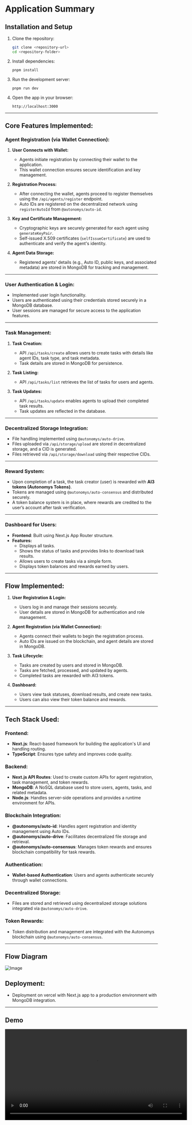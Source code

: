 # Application Summary

## Installation and Setup

1. Clone the repository:

   ```bash
   git clone <repository-url>
   cd <repository-folder>
   ```

2. Install dependencies:

   ```bash
   pnpm install
   ```

3. Run the development server:

   ```bash
   pnpm run dev
   ```

4. Open the app in your browser:
   ```
   http://localhost:3000
   ```

---

## Core Features Implemented:

### Agent Registration (via Wallet Connection):

1. **User Connects with Wallet:**

   - Agents initiate registration by connecting their wallet to the application.
   - This wallet connection ensures secure identification and key management.

2. **Registration Process:**

   - After connecting the wallet, agents proceed to register themselves using the `/api/agents/register` endpoint.
   - Auto IDs are registered on the decentralized network using `registerAutoId` from `@autonomys/auto-id`.

3. **Key and Certificate Management:**

   - Cryptographic keys are securely generated for each agent using `generateKeyPair`.
   - Self-issued X.509 certificates (`selfIssueCertificate`) are used to authenticate and verify the agent's identity.

4. **Agent Data Storage:**
   - Registered agents' details (e.g., Auto ID, public keys, and associated metadata) are stored in MongoDB for tracking and management.

---

### User Authentication & Login:

- Implemented user login functionality.
- Users are authenticated using their credentials stored securely in a MongoDB database.
- User sessions are managed for secure access to the application features.

---

### Task Management:

1. **Task Creation:**

   - API `/api/tasks/create` allows users to create tasks with details like agent IDs, task type, and task metadata.
   - Task details are stored in MongoDB for persistence.

2. **Task Listing:**

   - API `/api/tasks/list` retrieves the list of tasks for users and agents.

3. **Task Updates:**
   - API `/api/tasks/update` enables agents to upload their completed task results.
   - Task updates are reflected in the database.

---

### Decentralized Storage Integration:

- File handling implemented using `@autonomys/auto-drive`.
- Files uploaded via `/api/storage/upload` are stored in decentralized storage, and a CID is generated.
- Files retrieved via `/api/storage/download` using their respective CIDs.

---

### Reward System:

- Upon completion of a task, the task creator (user) is rewarded with **AI3 tokens (Autonomys Tokens)**.
- Tokens are managed using `@autonomys/auto-consensus` and distributed securely.
- A token balance system is in place, where rewards are credited to the user’s account after task verification.

---

### Dashboard for Users:

- **Frontend**: Built using Next.js App Router structure.
- **Features:**
  - Displays all tasks.
  - Shows the status of tasks and provides links to download task results.
  - Allows users to create tasks via a simple form.
  - Displays token balances and rewards earned by users.

---

## Flow Implemented:

1. **User Registration & Login:**

   - Users log in and manage their sessions securely.
   - User details are stored in MongoDB for authentication and role management.

2. **Agent Registration (via Wallet Connection):**

   - Agents connect their wallets to begin the registration process.
   - Auto IDs are issued on the blockchain, and agent details are stored in MongoDB.

3. **Task Lifecycle:**

   - Tasks are created by users and stored in MongoDB.
   - Tasks are fetched, processed, and updated by agents.
   - Completed tasks are rewarded with AI3 tokens.

4. **Dashboard:**
   - Users view task statuses, download results, and create new tasks.
   - Users can also view their token balance and rewards.

---

## Tech Stack Used:

### Frontend:

- **Next.js**: React-based framework for building the application's UI and handling routing.
- **TypeScript**: Ensures type safety and improves code quality.

### Backend:

- **Next.js API Routes**: Used to create custom APIs for agent registration, task management, and token rewards.
- **MongoDB**: A NoSQL database used to store users, agents, tasks, and related metadata.
- **Node.js**: Handles server-side operations and provides a runtime environment for APIs.

### Blockchain Integration:

- **@autonomys/auto-id**: Handles agent registration and identity management using Auto IDs.
- **@autonomys/auto-drive**: Facilitates decentralized file storage and retrieval.
- **@autonomys/auto-consensus**: Manages token rewards and ensures blockchain compatibility for task rewards.

### Authentication:

- **Wallet-based Authentication**: Users and agents authenticate securely through wallet connections.

### Decentralized Storage:

- Files are stored and retrieved using decentralized storage solutions integrated via `@autonomys/auto-drive`.

### Token Rewards:

- Token distribution and management are integrated with the Autonomys blockchain using `@autonomys/auto-consensus`.

---

## Flow Diagram

![Image](./public/output.png)

## Deployment:

- Deployment on vercel with Next.js app to a production environment with MongoDB integration.

---

## Demo

<video width="600" controls>
  <source src="./public/demo.mp4" type="video/mp4" />
  Your browser does not support the video tag.
</video>


